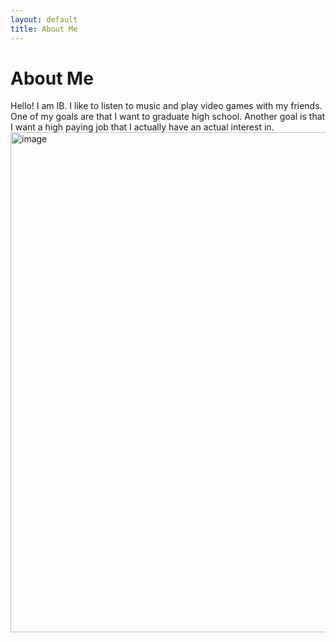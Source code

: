 ```yaml
---
layout: default
title: About Me
---
```

# About Me
Hello! I am IB.
I like to listen to music and play video games with my friends. One of my goals are that I want to graduate high school. Another goal is that I want a high paying job that I actually have an actual interest in.
<img width="800" height="800" alt="image" src="https://github.com/user-attachments/assets/5a45b58e-5d36-48b2-906b-bf5e836e3191" />

